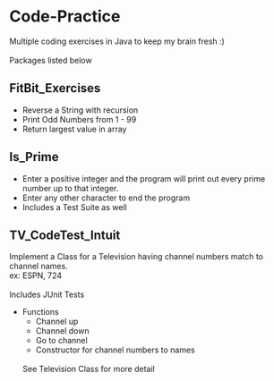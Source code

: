 # Code-Practice
Multiple coding exercises in Java to keep my brain fresh :)
<br />
<br />
Packages listed below

## FitBit_Exercises
* Reverse a String with recursion
* Print Odd Numbers from 1 - 99
* Return largest value in array

## Is_Prime
* Enter a positive integer and the program will print out every prime number up to that integer.
* Enter any other character to end the program
* Includes a Test Suite as well

## TV_CodeTest_Intuit
Implement a Class for a Television having channel numbers match to channel names.
<br />
ex: ESPN, 724
<br />
<br />
Includes JUnit Tests
<br />
* Functions
  * Channel up
  * Channel down
  * Go to channel
  * Constructor for channel numbers to names
  <br />
  See Television Class for more detail

